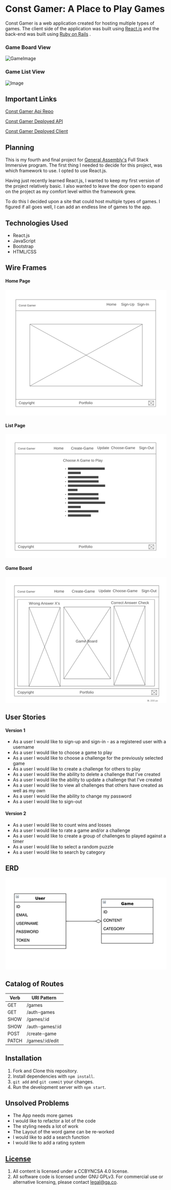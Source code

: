 # Const Gamer: A Place to Play Games

Const Gamer is a web application created for hosting multiple types of games. The client side of the application was built using [React.js](https://reactjs.org)
and the back-end was built using [Ruby on Rails](https://rubyonrails.org)
.
### Game Board View
![GameImage](ScreenShot.png)

### Game List View
![Image](GamePage.png)
## Important Links

[Const Gamer Api Repo](https://github.com/GMorse19/ConstGamerAPI)

[Const Gamer Deployed API](https://gentle-beach-45706.herokuapp.com/)

[Const Gamer Deployed Client](https://gmorse19.github.io/ConstGamer/)

## Planning

This is my fourth and final project for [General Assembly's](https://generalassemb.ly) Full Stack Immersive program. The first thing I needed to decide for this project, was which framework to use. I opted to use React.js.

Having just recently learned React.js, I wanted to keep my first version of the project relatively basic. I also wanted to leave the door open to expand on the project as my comfort level within the framework grew.

To do this I decided upon a site that could host multiple types of games. I figured if all goes well, I can add an endless line of games to the app.

## Technologies Used

- React.js
- JavaScript
- Bootstrap
- HTML/CSS

## Wire Frames

#### Home Page
![Image](WireFrame.png)

#### List Page
![Image](WireFrame2.png)

#### Game Board
![Image](WireFrame3.png)

## User Stories

#### Version 1
- As a user I would like to sign-up and sign-in - as a registered user with a username
- As a user I would like to choose a game to play
- As a user I would like to choose a challenge for the previously selected game
- As a user I would like to create a challenge for others to play
- As a user I would like the ability to delete a challenge that I’ve created
- As a user I would like the ability to update a challenge that I’ve created
- As a user I would like to view all challenges that others have created as well as my own
- As a user I would like the ability to change my password
- As a user I would like to sign-out

#### Version 2

- As a user I would like to count wins and losses
- As a user I would like to rate a game and/or a challenge
- As a user I would like to create a group of challenges to played against a timer
- As a user I would like to select a random puzzle
- As a user I would like to search by category

## ERD

![Image](ERD.png)

## Catalog of Routes

| Verb  | URI Pattern     |
|-------|-----------------|
| GET   | /games          |
| GET   | /auth-games     |
| SHOW  | /games/:id      |
| SHOW  | /auth-games/:id |
| POST  | /create-game    |
| PATCH | /games/:id/edit |

## Installation

1. Fork and Clone this repository.
1. Install dependencies with `npm install`.
1. `git add` and `git commit` your changes.
1. Run the development server with `npm start`.

## Unsolved Problems

- The App needs more games
- I would like to refactor a lot of the code
- The styling needs a lot of work
- The Layout of the word game can be re-worked
- I would like to add a search function
- I would like to add a rating system

## [License](LICENSE)

1. All content is licensed under a CC­BY­NC­SA 4.0 license.
1. All software code is licensed under GNU GPLv3. For commercial use or
    alternative licensing, please contact legal@ga.co.
